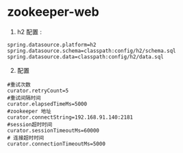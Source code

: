 # zookeeper-web
  1. h2 配置 :
   ```properties
   spring.datasource.platform=h2
   spring.datasource.schema=classpath:config/h2/schema.sql
   spring.datasource.data=classpath:config/h2/data.sql
  ```
  2. 配置
  ```properties
  #重试次数
  curator.retryCount=5
  #重试间隔时间
  curator.elapsedTimeMs=5000
  #zookeeper 地址
  curator.connectString=192.168.91.140:2181
  #session超时时间
  curator.sessionTimeoutMs=60000
  # 连接超时时间
  curator.connectionTimeoutMs=5000
  ```
